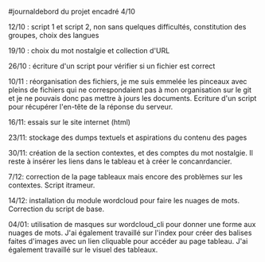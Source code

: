 #journaldebord du projet encadré
4/10

12/10 : script 1 et script 2, non sans quelques difficultés, constitution des groupes, choix des langues

19/10 : choix du mot nostalgie et collection d'URL

26/10 : écriture d'un script pour vérifier si un fichier est correct

10/11 : réorganisation des fichiers, je me suis emmelée les pinceaux avec pleins de fichiers qui ne correspondaient pas à mon organisation sur le git et je ne pouvais donc pas mettre à jours les documents. 
Ecriture d'un script pour récupérer l'en-tête de la réponse du serveur.

16/11: essais sur le site internet (html)

23/11: stockage des dumps textuels et aspirations du contenu des pages

30/11: création de la section contextes, et des comptes du mot nostalgie. Il reste à insérer les liens dans le tableau et à créer le concanrdancier.

7/12: correction de la page tableaux mais encore des problèmes sur les contextes. Script itrameur.

14/12: installation du module wordcloud pour faire les nuages de mots. Correction du script de base.

04/01: utilisation de masques sur wordcloud_cli pour donner une forme aux nuages de mots. J'ai également travaillé sur l'index pour créer des balises faites d'images avec un lien cliquable pour accéder au page tableau. J'ai également travaillé sur le visuel des tableaux.
